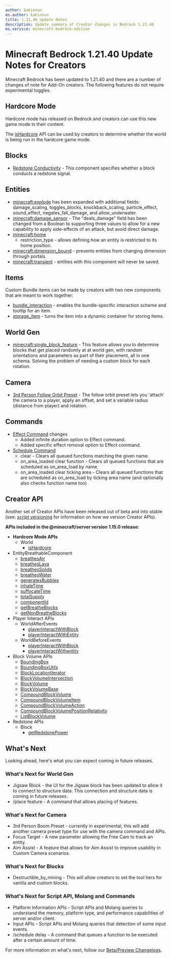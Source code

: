 ```yaml
---
author: kakinnun
ms.author: kakinnun
title: 1.21.40 Update Notes
description: Update summary of Creator changes in Bedrock 1.21.40
ms.service: minecraft-bedrock-edition
---
```

# Minecraft Bedrock 1.21.40 Update Notes for Creators

Minecraft Bedrock has been updated to 1.21.40 and there are a number of changes of note for Add-On creators. The following features do not require experimental toggles.

## Hardcore Mode

Hardcore mode has released on Bedrock and creators can use this new game mode in their content. 

The [isHardcore](../ScriptAPI/minecraft/server/World.md#ishardcore) API can be used by creators to determine whether the world is being run in the hardcore game mode.

## Blocks

 - [Redstone Conductivity](../Reference/Content/BlockReference/Examples/BlockComponents/minecraftBlock_redstone_conductivity.md) - This component specifies whether a block conducts a redstone signal.

## Entities

- [minecraft:explode](../Reference/Content/EntityReference/Examples/EntityComponents/minecraftComponent_explode.md) has been expanded with additional fields: damage_scaling, toggles_blocks, knockback_scaling, particle_effect, sound_effect, negates_fall_damage, and allow_underwater.
- [minecraft:damage_sensor](../Reference/Content/EntityReference/Examples/EntityComponents/minecraftComponent_damage_sensor.md) - The "deals_damage" field has been changed from a Boolean to supporting three values to allow for a new capability to apply side-effects of an attack, but avoid direct damage.
- [minecraft:home](../Reference/Content/EntityReference/Examples/EntityComponents/minecraftComponent_home.md)
  - restriction_type - allows defining how an entity is restricted to its home position.
- [minecraft:dimension_bound](../Reference/Content/EntityReference/Examples/EntityComponents/minecraftComponent_dimension_bound.md) - prevents entities from changing dimension through portals.
- [minecraft:transient](../Reference/Content/EntityReference/Examples/EntityComponents/minecraftComponent_transient.md) - entities with this component will never be saved.

## Items

Custom Bundle items can be made by creators with two new components that are meant to work together:
- [bundle_interaction](../Reference/Content/ItemReference/Examples/ItemComponents/minecraft_bundle_interaction.md) - enables the bundle-specific interaction scheme and tooltip for an item.
- [storage_item](../Reference/Content/ItemReference/Examples/ItemComponents/minecraft_storage_item.md) - turns the item into a dynamic container for storing items.

## World Gen

- [minecraft:single_block_feature](../Reference/Content/FeaturesReference/Examples/Features/minecraftSingle_block_feature.md) - This feature allows you to determine blocks that get placed randomly at at world gen, with random orientations and parameters as part of their placement, all in one schema. Solving the problem of needing a custom block for each rotation.

## Camera

- [3rd Person Follow Orbit Preset](../Documents/CameraSystem/CameraPresetThirdPerson.md#follow-orbit) - The follow orbit preset lets you 'attach' the camera to a player, apply an offset, and set a variable radius (distance from player) and rotation.

## Commands

- [Effect Command](../Commands/commands/effect.md) changes
  - Added infinite duration option to Effect command.
  - Added specific effect removal option to Effect command. 
- [Schedule Command](../Commands/commands/schedule.md)
  - clear - Clears all queued functions matching the given name.
  - on_area_loaded clear function - Clears all queued functions that are scheduled as on_area_load by name.
  - on_area_loaded clear ticking area - Clears all queued functions that are scheduled as on_area_load by ticking area name (and optionally also checks function name too)

## Creator API

Another set of Creator APIs have been released out of beta and into stable (see: [script versioning](ScriptVersioning.md) for information on how we version Creator APIs).

**APIs included in the @minecraft/server version 1.15.0 release:**

- **Hardcore Mode APIs**
  - World
    - [isHardcore](../ScriptAPI/minecraft/server/World.md#ishardcore)
- EntityBreathableComponent
  - [breathesAir](../ScriptAPI/minecraft/server/EntityBreathableComponent.md#breathesair)
  - [breathesLava](../ScriptAPI/minecraft/server/EntityBreathableComponent.md#breatheslava)
  - [breathesSolids](../ScriptAPI/minecraft/server/EntityBreathableComponent.md#breathessolids)
  - [breathesWater](../ScriptAPI/minecraft/server/EntityBreathableComponent.md#breatheswater)
  - [generatesBubbles](../ScriptAPI/minecraft/server/EntityBreathableComponent.md#generatesbubbles)
  - [inhaleTime](../ScriptAPI/minecraft/server/EntityBreathableComponent.md#inhaletime)
  - [suffocateTime](../ScriptAPI/minecraft/server/EntityBreathableComponent.md#suffocatetime)
  - [totalSupply](../ScriptAPI/minecraft/server/EntityBreathableComponent.md#totalsupply)
  - [componentId](../ScriptAPI/minecraft/server/EntityBreathableComponent.md#componentid)
  - [getBreatheBlocks](../ScriptAPI/minecraft/server/EntityBreathableComponent.md#getbreatheblocks)
  - [getNonBreatheBlocks](../ScriptAPI/minecraft/server/EntityBreathableComponent.md#getnonbreatheblocks)
- Player Interact APIs
  - WorldAfterEvents
    - [playerInteractWithBlock](../ScriptAPI/minecraft/server/WorldAfterEvents.md#playerinteractwithblock)
    - [playerInteractWithEntity](../ScriptAPI/minecraft/server/WorldAfterEvents.md#playerinteractwithentity)
  - WorldBeforeEvents
    - [playerInteractWithBlock](../ScriptAPI/minecraft/server/WorldBeforeEvents.md#playerinteractwithblock)
    - [playerInteractWithentity](../ScriptAPI/minecraft/server/WorldBeforeEvents.md#playerinteractwithentity)
- Block Volume APIs
  - [BoundingBox](../ScriptAPI/minecraft/server/BoundingBox.md)
  - [BoundingBoxUtils](../ScriptAPI/minecraft/server/BoundingBoxUtils.md)
  - [BlockLocationIterator](../ScriptAPI/minecraft/server/BlockLocationIterator.md)
  - [BlockVolumeIntersection](../ScriptAPI/minecraft/server/BlockVolumeIntersection.md)
  - [BlockVolume](../ScriptAPI/minecraft/server/BlockVolume.md)
  - [BlockVolumeBase](../ScriptAPI/minecraft/server/BlockVolumeBase.md)
  - [CompoundBlockVolume](../ScriptAPI/minecraft/server/CompoundBlockVolume.md)
  - [CompoundBlockVolumeItem](../ScriptAPI/minecraft/server/CompoundBlockVolumeItem.md)
  - [CompoundBlockVolumeAction](../ScriptAPI/minecraft/server/CompoundBlockVolumeAction.md)
  - [CompoundBlockVolumePositionRelativity](../ScriptAPI/minecraft/server/CompoundBlockVolumePositionRelativity.md)
  - [ListBlockVolume](../ScriptAPI/minecraft/server/ListBlockVolume.md)
- Redstone APIs
  - Block
    - [getRedstonePower](../ScriptAPI/minecraft/server/Block.md#getredstonepower)

## What's Next

Looking ahead, here's what you can expect coming in future releases.

### What's Next for World Gen

- Jigsaw Block - the UI for the Jigsaw block has been updated to allow it to connect to structure data. This connection and structure data is coming in future releases.
- /place feature - A command that allows placing of features.

### What's Next for Camera

- 3rd Person Boom Preset - currently in experimental, this will add another camera preset type for use with the camera command and APIs.
- Focus Target - A new parameter allowing the Free Cam to track an entity.
- Aim Assist - A feature that allows for Aim Assist to improve usability in Custom Camera scenarios.

### What's Next for Blocks

- Destructible_by_mining - This will allow creators to set the tool tiers for vanilla and custom blocks.

### What's Next for Script API, Molang and Commands

- Platform Information APIs - Script APIs and Molang queries to understand the memory, platform type, and performance capabilities of server and/or client.
- Input APIs - Script APIs and Molang queries that detection of some input events.
- /schedule delay - A command that queues a function to be executed after a certain amount of time. 

For more information on what's next, follow our [Beta/Preview Changelogs](https://feedback.minecraft.net/hc/en-us/sections/360001185332).
